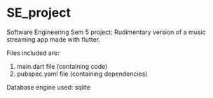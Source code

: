 # SE_project
Software Engineering Sem 5 project: Rudimentary version of a music streaming app made with flutter.

Files included are:
1. main.dart file (containing code)
2. pubspec.yaml file (containing dependencies)

Database engine used: sqlite
